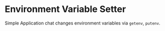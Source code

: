 # Environment Variable Setter
Simple Application chat changes environment variables via `getenv`, `putenv`.

